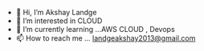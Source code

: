 - 👋 Hi, I’m Akshay Landge
- 👀 I’m interested in CLOUD
- 🌱 I’m currently learning ...AWS CLOUD , Devops
- 📫 How to reach me ...  landgeakshay2013@gmail.com

<!---
akshay-landge/akshay-landge is a ✨ special ✨ repository because its `README.md` (this file) appears on your GitHub profile.
You can click the Preview link to take a look at your changes.
--->
